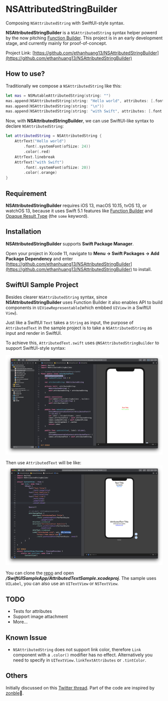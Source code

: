 # NSAttributedStringBuilder
Composing `NSAttributedString` with SwiftUI-style syntax.

**NSAttributedStringBuilder** is a `NSAttributedString` syntax helper powerd by the now pitching [Function Builder](https://forums.swift.org/t/function-builders/25167). This project is in an early development stage, and currently mainly for proof-of-concept.

Project Link: [https://github.com/ethanhuang13/NSAttributedStringBuilder](https://github.com/ethanhuang13/NSAttributedStringBuilder)

## How to use?

Traditionally we compose a `NSAttributedString` like this:

```Swift
let mas = NSMutableAttributedString(string: "")
mas.append(NSAttributedString(string: "Hello world", attributes: [.font: UIFont.systemFont(ofSize: 24), .foregroundColor: UIColor.red]))
mas.append(NSAttributedString(string: "\n"))
mas.append(NSAttributedString(string: "with Swift", attributes: [.font: UIFont.systemFont(ofSize: 20), .foregroundColor: UIColor.orange]))

```
Now, with **NSAttributedStringBuilder**, we can use SwiftUI-like syntax to declare `NSAttributedString`:

```Swift
let attributedString = NSAttributedString {
    AttrText("Hello world")
        .font(.systemFont(ofSize: 24))
        .color(.red)
    AttrText.linebreak
    AttrText("with Swift")
        .font(.systemFont(ofSize: 20))
        .color(.orange)
}

```

## Requirement
**NSAttributedStringBuilder** requires iOS 13, macOS 10.15, tvOS 13, or watchOS 13, because it uses Swift 5.1 features like [Function Builder](https://forums.swift.org/t/function-builders/25167) and [Opaque Result Type](https://github.com/apple/swift-evolution/blob/master/proposals/0244-opaque-result-types.md) (the `some` keyword). 

## Installation
**NSAttributedStringBuilder** supports **Swift Package Manager**. 

Open your project in Xcode 11, navigate to **Menu -> Swift Packages -> Add Package Dependency** and enter [https://github.com/ethanhuang13/NSAttributedStringBuilder](https://github.com/ethanhuang13/NSAttributedStringBuilder) to install.

## SwiftUI Sample Project
Besides clearer `NSAttributedString` syntax, since **NSAttributedStringBuilder** uses Function Builder it also enables API to build components in `UIViewRepresentable`(which embbed `UIView` in a SwiftUI `View`).

Just like a SwiftUI `Text` takes a `String` as input, the purpose of `AttributedText` in the sample project is to take a `NSAttributedString` as input and render in SwiftUI.

To achieve this, `AttributedText.swift` uses `@NSAttributedStringBuilder` to support SwiftUI-style syntax:

![AttributedText.swift](demo2.png)

Then use `AttributedText` will be like:
![demo](demo.png)

You can clone the [repo](https://github.com/ethanhuang13/NSAttributedStringBuilder) and open ***/SwiftUISampleApp/AttributedTextSample.xcodeproj***. The sample uses `UILabel`, you can also use an `UITextView` or `NSTextView`. 

## TODO
* Tests for attributes
* Support image attachment
* More...

## Known Issue
* `NSAttributedString` does not support link color, therefore `Link` component with a `.color()` modifier has no effect. Alternatively you need to specify in `UITextView.linkTextAttributes` or `.tintColor`. 

## Others
Initially discussed on this [Twitter thread](https://twitter.com/ethanhuang13/status/1148135534826442752). Part of the code are inspired by [zonble](https://github.com/zonble/NSAttributedStringBuilder)🙏.
